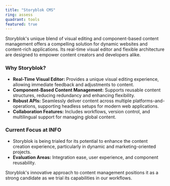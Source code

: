 ```yaml
---
title: "Storyblok CMS"
ring: assess
quadrant: tools
featured: true
---
```


Storyblok's unique blend of visual editing and component-based content management offers a compelling solution for dynamic websites and content-rich applications. Its real-time visual editor and flexible architecture are designed to empower content creators and developers alike.

### Why Storyblok?
- **Real-Time Visual Editor:** Provides a unique visual editing experience, allowing immediate feedback and adjustments to content.
- **Component-Based Content Management:** Supports reusable content structures, reducing redundancy and enhancing flexibility.
- **Robust APIs:** Seamlessly deliver content across multiple platforms-and-operations, supporting headless setups for modern web applications.
- **Collaboration Features:** Includes workflows, version control, and multilingual support for managing global content.

### Current Focus at INFO
- Storyblok is being trialed for its potential to enhance the content creation experience, particularly in dynamic and marketing-oriented projects.
- **Evaluation Areas:** Integration ease, user experience, and component reusability.

Storyblok's innovative approach to content management positions it as a strong candidate as we trial its capabilities in our workflows.